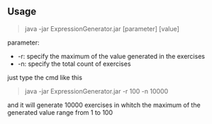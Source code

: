 ## Usage

> java -jar ExpressionGenerator.jar \[parameter] [value]

parameter:

- -r: specify the maximum of the value generated in the exercises
- -n: specify the total count of exercises

just type the cmd like this

> java -jar ExpressionGenerator.jar -r 100 -n 10000

and it will generate 10000 exercises in whitch the maximum  of the generated value range from 1 to 100

